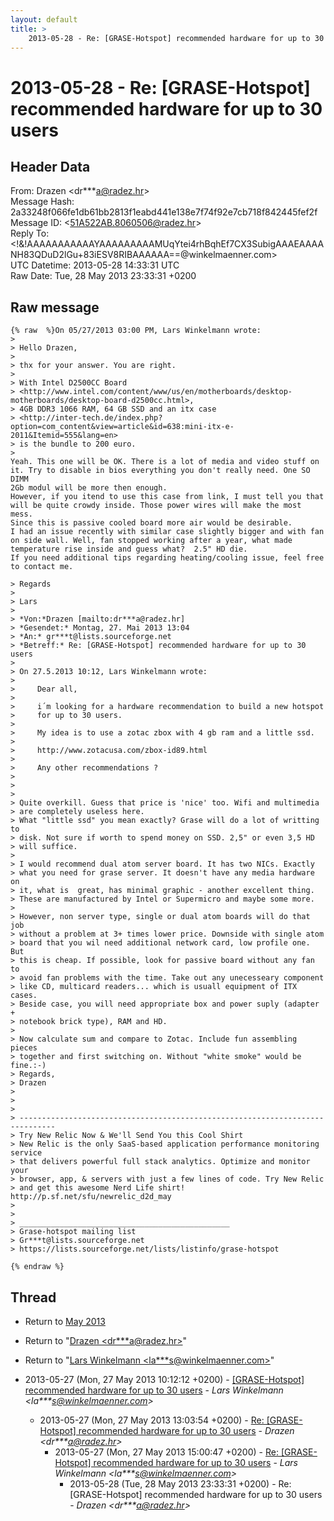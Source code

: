 ```yaml
---
layout: default
title: >
    2013-05-28 - Re: [GRASE-Hotspot] recommended hardware for up to 30 users
---
```


# 2013-05-28 - Re: [GRASE-Hotspot] recommended hardware for up to 30 users

## Header Data

From: Drazen \<dr***a@radez.hr\><br>
Message Hash: 2a33248f066fe1db61bb2813f1eabd441e138e7f74f92e7cb718f842445fef2f<br>
Message ID: \<51A522AB.8060506@radez.hr\><br>
Reply To: \<!&!AAAAAAAAAAAYAAAAAAAAAMUqYtei4rhBqhEf7CX3SubigAAAEAAAANH83QDuD2lGu+83iESV8RIBAAAAAA==@winkelmaenner.com\><br>
UTC Datetime: 2013-05-28 14:33:31 UTC<br>
Raw Date: Tue, 28 May 2013 23:33:31 +0200<br>

## Raw message

```
{% raw  %}On 05/27/2013 03:00 PM, Lars Winkelmann wrote:
>
> Hello Drazen,
>
> thx for your answer. You are right.
>
> With Intel D2500CC Board 
> <http://www.intel.com/content/www/us/en/motherboards/desktop-motherboards/desktop-board-d2500cc.html>, 
> 4GB DDR3 1066 RAM, 64 GB SSD and an itx case 
> <http://inter-tech.de/index.php?option=com_content&view=article&id=638:mini-itx-e-2011&Itemid=555&lang=en> 
> is the bundle to 200 euro.
>
Yeah. This one will be OK. There is a lot of media and video stuff on 
it. Try to disable in bios everything you don't really need. One SO DIMM 
2Gb modul will be more then enough.
However, if you itend to use this case from link, I must tell you that 
will be quite crowdy inside. Those power wires will make the most mess. 
Since this is passive cooled board more air would be desirable.
I had an issue recently with similar case slightly bigger and with fan 
on side wall. Well, fan stopped working after a year, what made 
temperature rise inside and guess what?  2.5" HD die.
If you need additional tips regarding heating/cooling issue, feel free 
to contact me.

> Regards
>
> Lars
>
> *Von:*Drazen [mailto:dr***a@radez.hr]
> *Gesendet:* Montag, 27. Mai 2013 13:04
> *An:* gr***t@lists.sourceforge.net
> *Betreff:* Re: [GRASE-Hotspot] recommended hardware for up to 30 users
>
> On 27.5.2013 10:12, Lars Winkelmann wrote:
>
>     Dear all,
>
>     i´m looking for a hardware recommendation to build a new hotspot
>     for up to 30 users.
>
>     My idea is to use a zotac zbox with 4 gb ram and a little ssd.
>
>     http://www.zotacusa.com/zbox-id89.html
>
>     Any other recommendations ?
>
>
>
> Quite overkill. Guess that price is 'nice' too. Wifi and multimedia 
> are completely useless here.
> What "little ssd" you mean exactly? Grase will do a lot of writting to 
> disk. Not sure if worth to spend money on SSD. 2,5" or even 3,5 HD 
> will suffice.
>
> I would recommend dual atom server board. It has two NICs. Exactly 
> what you need for grase server. It doesn't have any media hardware on 
> it, what is  great, has minimal graphic - another excellent thing. 
> These are manufactured by Intel or Supermicro and maybe some more.
>
> However, non server type, single or dual atom boards will do that job 
> without a problem at 3+ times lower price. Downside with single atom 
> board that you wil need additional network card, low profile one. But 
> this is cheap. If possible, look for passive board without any fan to 
> avoid fan problems with the time. Take out any unecesseary component 
> like CD, multicard readers... which is usuall equipment of ITX cases.
> Beside case, you will need appropriate box and power suply (adapter + 
> notebook brick type), RAM and HD.
>
> Now calculate sum and compare to Zotac. Include fun assembling pieces 
> together and first switching on. Without "white smoke" would be fine.:-)
> Regards,
> Drazen
>
>
>
> ------------------------------------------------------------------------------
> Try New Relic Now & We'll Send You this Cool Shirt
> New Relic is the only SaaS-based application performance monitoring service
> that delivers powerful full stack analytics. Optimize and monitor your
> browser, app, & servers with just a few lines of code. Try New Relic
> and get this awesome Nerd Life shirt! http://p.sf.net/sfu/newrelic_d2d_may
>
>
> _______________________________________________
> Grase-hotspot mailing list
> Gr***t@lists.sourceforge.net
> https://lists.sourceforge.net/lists/listinfo/grase-hotspot

{% endraw %}
```

## Thread

+ Return to [May 2013](/archive/2013/05)

+ Return to "[Drazen <dr***a<span>@</span>radez.hr>](/authors/dr___a_at_radez_hr)"
+ Return to "[Lars Winkelmann <la***s<span>@</span>winkelmaenner.com>](/authors/la___s_at_winkelmaenner_com)"

+ 2013-05-27 (Mon, 27 May 2013 10:12:12 +0200) - [[GRASE-Hotspot] recommended hardware for up to 30 users](/archive/2013/05/1327fde664241b4ab5c75ceedc822b962967ff7a9702a68e1fbe15a025b0554c) - _Lars Winkelmann \<la***s@winkelmaenner.com\>_
  + 2013-05-27 (Mon, 27 May 2013 13:03:54 +0200) - [Re: [GRASE-Hotspot] recommended hardware for up to 30 users](/archive/2013/05/da4bf32bcf591be521ed0039c53c4a7310dcf5d0c10fa6ebc10a3e248c5456fa) - _Drazen \<dr***a@radez.hr\>_
    + 2013-05-27 (Mon, 27 May 2013 15:00:47 +0200) - [Re: [GRASE-Hotspot] recommended hardware for up to 30 users](/archive/2013/05/789cdfc8acd3d480d201b8cd4e4734169a52db4ae353ab11ca9e42771227f9db) - _Lars Winkelmann \<la***s@winkelmaenner.com\>_
      + 2013-05-28 (Tue, 28 May 2013 23:33:31 +0200) - Re: [GRASE-Hotspot] recommended hardware for up to 30 users - _Drazen \<dr***a@radez.hr\>_

